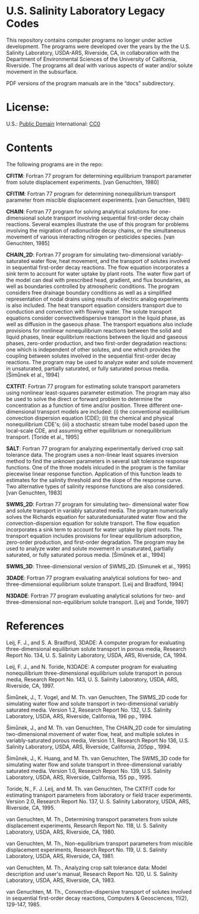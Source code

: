 # U.S. Salinity Laboratory Legacy Codes

This repository contains computer programs no longer under active development.
The programs were developed over the years by the the U.S. Salinity Laboratory,
USDA-ARS, Riverside, CA, in collaboration with the Department of Environmental
Sciences of the University of California, Riverside. The programs all deal with
various aspects of water and/or solute movement in the subsurface.

PDF versions of the program manuals are in the “docs” subdirectory.

# License:

U.S.: [Public Domain](https://www.usa.gov/publicdomain/label/1.0)
International: [CC0](https://creativecommons.org/publicdomain/zero/1.0)

# Contents

The following programs are in the repo:

**CFITM**: Fortran 77 program for determining equilibrium transport parameter from
solute displacement experiments. [van Genuchten, 1980]

**CFITIM**: Fortran 77 program for determining nonequilibrium transport parameter
from miscible displacement experiments. [van Genuchten, 1981]

**CHAIN**: Fortran 77 program for solving analytical solutions for one-dimensional
solute transport involving sequential first-order decay chain reactions.
Several examples illustrate the use of this program for problems involving the
migration of radionuclide decay chains, or the simultaneous movement of various
interacting nitrogen or pesticides species. [van Genuchten, 1985]

**CHAIN_2D**: Fortran 77 program for simulating two-dimensional variably-saturated
water flow, heat movement, and the transport of solutes involved in sequential
first-order decay reactions. The flow equation incorporates a sink term to
account for water uptake by plant roots. The water flow part of the model can
deal with prescribed head, gradient, and flux boundaries, as well as boundaries
controlled by atmospheric conditions. The program considers free drainage
boundary conditions as well as a simplified representation of nodal drains
using results of electric analog experiments is also included. The heat
transport equation considers transport due to conduction and convection with
flowing water. The solute transport equations consider convectivedispersive
transport in the liquid phase, as well as diffusion in the gaseous phase. The
transport equations also include provisions for nonlinear nonequilibrium
reactions between the solid and liquid phases, linear equilibrium reactions
between the liquid and gaseous phases, zero-order production, and two
first-order degradation reactions: one which is independent of other solutes,
and one which provides the coupling between solutes involved in the sequential
first-order decay reactions. The program may be used to analyze water and
solute movement in unsaturated, partially saturated, or fully saturated porous
media.  [Šimůnek et al., 1994]

**CXTFIT**: Fortran 77 program for estimating solute transport parameters using
nonlinear least-squares parameter estimation.  The program may also be used to
solve the direct or forward problem to determine the concentration as a
function of time and/or position. Three different one-dimensional transport
models are included: (i) the conventional equilibrium convection dispersion
equation (CDE); (ii) the chemical and physical nonequilibrium CDE's; (iii) a
stochastic stream tube model based upon the local-scale CDE, and assuming
either equilibrium or nonequilibrium transport.  [Toride et al., 1995]

**SALT**: Fortran 77 program for analyzing experimentally derived crop salt
tolerance data. The program uses a non-linear least squares inversion method to
find the unknown parameters in several salt tolerance response functions. One
of the three models inlcuded in the program is the familiar piecewise linear
response function. Application of this function leads to estimates for the
salinity threshold and the slope of the response curve. Two alternative types
of salinity response functions are also considered.  [van Genuchten, 1983]

**SWMS_2D**: Fortran 77 program for simulating two-
dimensional water flow and solute transport in variably saturated media.
The program numerically solves the Richards equation for saturatedunsaturated
water flow and the convection-dispersion equation for solute
transport. The flow equation incorporates a sink term to account for water
uptake by plant roots. The transport equation includes provisions for linear
equilibrium adsorption, zero-order production, and first-order degradation.
The program may be used to analyze water and solute movement in
unsaturated, partially saturated, or fully saturated porous media.
[Šimůnek et al., 1994]

**SWMS_3D**: Three-dimensional version of SWMS_2D. [Simunek et al., 1995]

**3DADE**: Fortran 77 program evaluating analytical solutions for two- and
three-dimensional equilibrium solute transport.  [Leij and Bradford, 1994]

**N3DADE**: Fortran 77 program evaluating analytical solutions for two- and
three-dimensional non-equilibrium solute transport.  [Leij and Toride, 1997]

# References

Leij, F. J., and S. A. Bradford, 3DADE: A computer program for evaluating
three-dimensional equilibrium solute transport in porous media, Research Report
No. 134, U. S. Salinity Laboratory, USDA, ARS, Riverside, CA, 1994.

Leij, F. J., and N. Toride, N3DADE: A computer program for evaluating
nonequilibrium three-dimensional equilibrium solute transport in porous media,
Research Report No. 143, U. S. Salinity Laboratory, USDA, ARS, Riverside, CA, 1997.

Šimůnek, J., T. Vogel, and M. Th. van Genuchten, The SWMS_2D code for
simulating water flow and solute transport in two-dimensional variably
saturated media. Version 1.2, Research Report No. 132, U.S. Salinity
Laboratory, USDA, ARS, Riverside, California, 196 pp., 1994.

Šimůnek, J., and M. Th. van Genuchten, The CHAIN_2D code for simulating
two-dimensional movement of water flow, heat, and multiple solutes in
variably-saturated porous media, Version 1.1, Research Report No 136, U.S.
Salinity Laboratory, USDA, ARS, Riverside, California, 205pp., 1994.

Šimůnek, J., K. Huang, and M. Th. van Genuchten, The SWMS_3D code for
simulating water flow and solute transport in three-dimensional variably
saturated media. Version 1.0, Research Report No. 139, U.S. Salinity
Laboratory, USDA, ARS, Riverside, California, 155 pp., 1995.

Toride, N., F. J. Leij, and M. Th. van Genuchten, The CXTFIT code for
estimating transport parameters from laboratory or field tracer experiments.
Version 2.0, Research Report No. 137, U. S. Salinity Laboratory, USDA, ARS,
Riverside, CA, 1995.

van Genuchten, M. Th., Determining transport parameters from solute
displacement experiments, Research Report No. 118, U. S. Salinity Laboratory,
USDA, ARS, Riverside, CA, 1980.

van Genuchten, M. Th., Non-equilibrium transport parameters from miscible
displacement experiments, Research Report No. 119, U. S. Salinity Laboratory,
USDA, ARS, Riverside, CA, 1981.

van Genuchten, M. Th., Analyzing crop salt tolerance data: Model description
and user's manual, Research Report No. 120, U. S. Salinity Laboratory,
USDA, ARS, Riverside, CA, 1983.

van Genuchten, M. Th., Convective-dispersive transport of solutes involved in
sequential first-order decay reactions, Computers & Geosciences, 11(2),
129-147, 1985.
